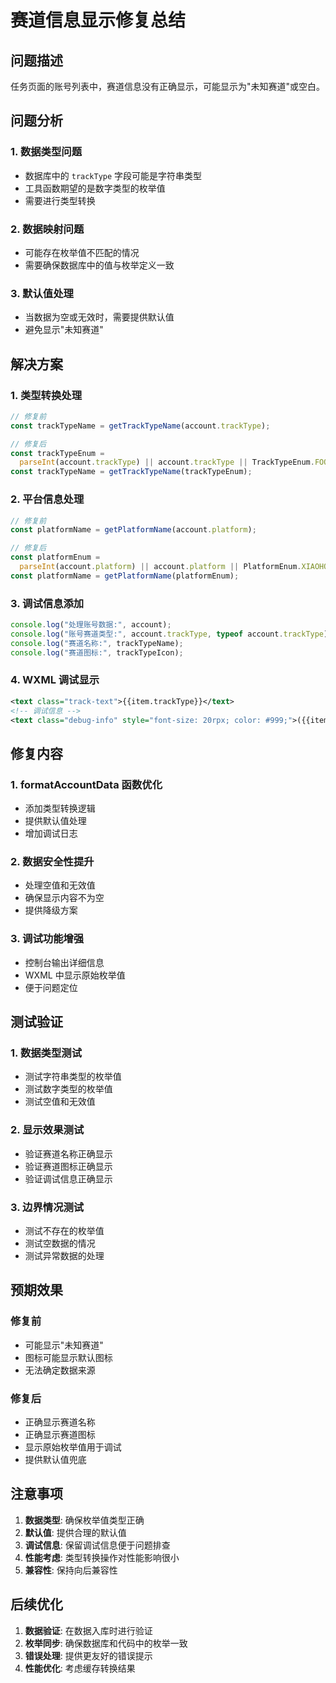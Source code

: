 # 赛道信息显示修复总结

## 问题描述

任务页面的账号列表中，赛道信息没有正确显示，可能显示为"未知赛道"或空白。

## 问题分析

### 1. 数据类型问题

- 数据库中的 `trackType` 字段可能是字符串类型
- 工具函数期望的是数字类型的枚举值
- 需要进行类型转换

### 2. 数据映射问题

- 可能存在枚举值不匹配的情况
- 需要确保数据库中的值与枚举定义一致

### 3. 默认值处理

- 当数据为空或无效时，需要提供默认值
- 避免显示"未知赛道"

## 解决方案

### 1. 类型转换处理

```javascript
// 修复前
const trackTypeName = getTrackTypeName(account.trackType);

// 修复后
const trackTypeEnum =
  parseInt(account.trackType) || account.trackType || TrackTypeEnum.FOOD_TRACK;
const trackTypeName = getTrackTypeName(trackTypeEnum);
```

### 2. 平台信息处理

```javascript
// 修复前
const platformName = getPlatformName(account.platform);

// 修复后
const platformEnum =
  parseInt(account.platform) || account.platform || PlatformEnum.XIAOHONGSHU;
const platformName = getPlatformName(platformEnum);
```

### 3. 调试信息添加

```javascript
console.log("处理账号数据:", account);
console.log("账号赛道类型:", account.trackType, typeof account.trackType);
console.log("赛道名称:", trackTypeName);
console.log("赛道图标:", trackTypeIcon);
```

### 4. WXML 调试显示

```xml
<text class="track-text">{{item.trackType}}</text>
<!-- 调试信息 -->
<text class="debug-info" style="font-size: 20rpx; color: #999;">({{item.trackTypeEnum}})</text>
```

## 修复内容

### 1. formatAccountData 函数优化

- 添加类型转换逻辑
- 提供默认值处理
- 增加调试日志

### 2. 数据安全性提升

- 处理空值和无效值
- 确保显示内容不为空
- 提供降级方案

### 3. 调试功能增强

- 控制台输出详细信息
- WXML 中显示原始枚举值
- 便于问题定位

## 测试验证

### 1. 数据类型测试

- 测试字符串类型的枚举值
- 测试数字类型的枚举值
- 测试空值和无效值

### 2. 显示效果测试

- 验证赛道名称正确显示
- 验证赛道图标正确显示
- 验证调试信息正确显示

### 3. 边界情况测试

- 测试不存在的枚举值
- 测试空数据的情况
- 测试异常数据的处理

## 预期效果

### 修复前

- 可能显示"未知赛道"
- 图标可能显示默认图标
- 无法确定数据来源

### 修复后

- 正确显示赛道名称
- 正确显示赛道图标
- 显示原始枚举值用于调试
- 提供默认值兜底

## 注意事项

1. **数据类型**: 确保枚举值类型正确
2. **默认值**: 提供合理的默认值
3. **调试信息**: 保留调试信息便于问题排查
4. **性能考虑**: 类型转换操作对性能影响很小
5. **兼容性**: 保持向后兼容性

## 后续优化

1. **数据验证**: 在数据入库时进行验证
2. **枚举同步**: 确保数据库和代码中的枚举一致
3. **错误处理**: 提供更友好的错误提示
4. **性能优化**: 考虑缓存转换结果
